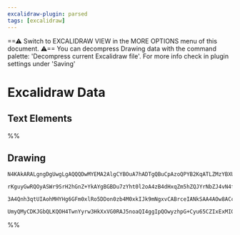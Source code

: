 ```yaml
---
excalidraw-plugin: parsed
tags: [excalidraw]
---
```


==⚠  Switch to EXCALIDRAW VIEW in the MORE OPTIONS menu of this document. ⚠== You can decompress Drawing data with the command palette: 'Decompress current Excalidraw file'. For more info check in plugin settings under 'Saving'

# Excalidraw Data
## Text Elements
%%
## Drawing
```compressed-json
N4KAkARALgngDgUwgLgAQQQDwMYEMA2AlgCYBOuA7hADTgQBuCpAzoQPYB2KqATLZMzYBXUtiRoIACyhQ4zZAHoFAc0JRJQgEYA6bGwC2CgF7N6hbEcK4OCtptbErHALRY8RMpWdx8Q1TdIEfARcZgRmBShcZQUebQBWbQAGGjoghH0EDihmbgBtAF1+CFw4OABlKKhxVFAwSHUMmohiXFIAa1T6hkIECgAhXGx25VJhDmIAYTZ8NlJuaHIOZjg2

rKguyGwRQOyASWr9SrH2hGnZ+YkAYgBGBDu7zYht0l2oA4zB4dHxqZm5hZQJYrNbZJ4vN4ffQAMUI+HwlRgwQWgg84J26yhxzYpwA6iR1Nw+OAthj9odsadEciJKiSOjXpjDgAlYTKSQccK5NA3fikxnkjIAeVW2DUMG4NySST5zzJ70O0M4UGhuH0cIlaHisohTIySuy5UIRhqPBlJLlAoVGQAKlgoABBIjKLgSYIAMw2OvlWKipEdrzYFEkIWI

3A4Qnh3qtUIAohMHYHg6GFm0xlRo5DDon0zb4M0xkIJk9mNgxvCABrceIANkSAA4AOw8ACc9fi9YAzG2ACyd+uy0vl/AATW4fc72hrLZbPB7s5rjfijfrvItRjYBm4dW69AIQhqNxJAF9M3r9Kyi8ROcxuehC8XZaMSEaTUTzd1n8RKgg4NWn6QJAALJsMQCDxrgmjBGGaDugQYQASQ5wAmgO6QP0MwwfeyiaLgAAUPA3I21C8ERJGEcRqBJAkAC

UmyQMyCDKJGbQLKQOH4TwnYyrw3HkXxVG0RAJ5noaQI4ggIpQOwyzhpG+Cyu65CZIxExMIQHDKNuJKQFkkHQdwQIHnyWxEH+aBGQgJkQBwao1JZ1nCFARCcoZpAHiJFp2AAVgg2A5OUtlwCBYEQVBCBYXB+AIRaQzSYwNqbvg2n1A0+Youk/kyfRcrMFABh5ogclRjpECzMMEXcFFMWpWVoSOllCVJcV+AnuAp50O6cLhNux4gMeQA==
```
%%